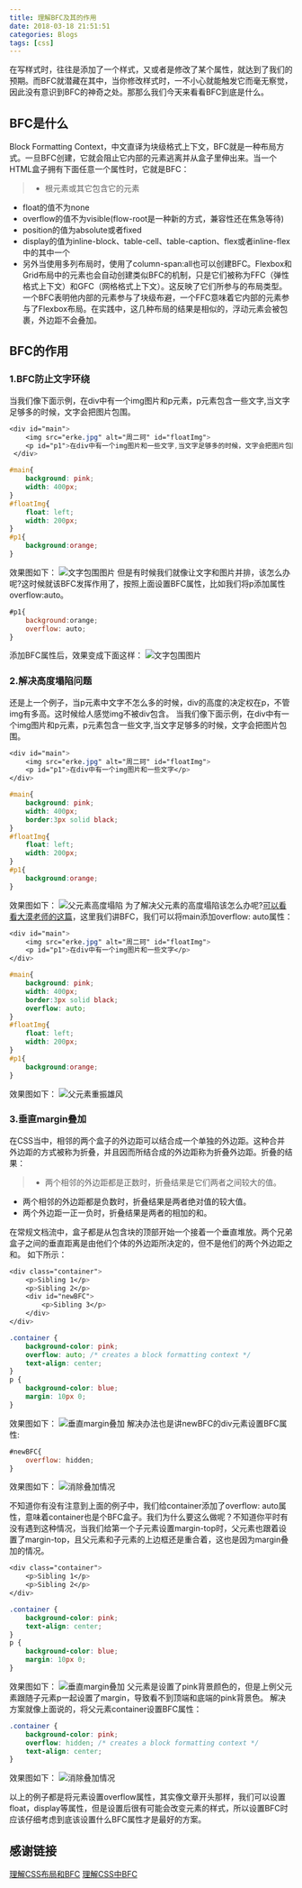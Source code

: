 ```yaml
---
title: 理解BFC及其的作用
date: 2018-03-18 21:51:51
categories: Blogs
tags: [css]
---
```

在写样式时，往往是添加了一个样式，又或者是修改了某个属性，就达到了我们的预期。而BFC就潜藏在其中，当你修改样式时，一不小心就能触发它而毫无察觉，因此没有意识到BFC的神奇之处。那那么我们今天来看看BFC到底是什么。<!--more-->

## BFC是什么
Block Formatting Context，中文直译为块级格式上下文，BFC就是一种布局方式。一旦BFC创建，它就会阻止它内部的元素逃离并从盒子里伸出来。当一个HTML盒子拥有下面任意一个属性时，它就是BFC：
> * 根元素或其它包含它的元素
* float的值不为none
* overflow的值不为visible(flow-root是一种新的方式，兼容性还在焦急等待)
* position的值为absolute或者fixed
* display的值为inline-block、table-cell、table-caption、flex或者inline-flex中的其中一个
* 另外当使用多列布局时，使用了column-span:all也可以创建BFC。Flexbox和Grid布局中的元素也会自动创建类似BFC的机制，只是它们被称为FFC（弹性格式上下文）和GFC（网格格式上下文）。这反映了它们所参与的布局类型。一个BFC表明他内部的元素参与了块级布避，一个FFC意味着它内部的元素参与了Flexbox布局。在实践中，这几种布局的结果是相似的，浮动元素会被包裹，外边距不会叠加。

## BFC的作用
### 1.BFC防止文字环绕
当我们像下面示例，在div中有一个img图片和p元素，p元素包含一些文字,当文字足够多的时候，文字会把图片包围。
```css
<div id="main">
    <img src="erke.jpg" alt="周二珂" id="floatImg">
    <p id="p1">在div中有一个img图片和一些文字,当文字足够多的时候，文字会把图片包围。在div中有一个img图片和一些文字,当文字足够多的时候，文字会把图片包围。在div中有一个img图片和一些文字,当文字足够多的时候，文字会把图片包围。在div中有一个img图片和一些文字,当文字足够多的时候，文字会把图片包围。在div中有一个img图片和一些文字,当文字足够多的时候，文字会把图片包围。</p>
 </div>

#main{
 	background: pink;
 	width: 400px;
}
#floatImg{
 	float: left;
 	width: 200px;
}
#p1{
	background:orange;
}
```
效果图如下：
![文字包围图片](/img/理解BFC/1.png)
但是有时候我们就像让文字和图片并排，该怎么办呢?这时候就该BFC发挥作用了，按照上面设置BFC属性，比如我们将p添加属性overflow:auto。
```javascript
#p1{
	background:orange;
    overflow: auto;
}
```
添加BFC属性后，效果变成下面这样：
![文字包围图片](/img/理解BFC/2.png)

### 2.解决高度塌陷问题
还是上一个例子，当p元素中文字不怎么多的时候，div的高度的决定权在p，不管img有多高。这时候给人感觉img不被div包含。
当我们像下面示例，在div中有一个img图片和p元素，p元素包含一些文字,当文字足够多的时候，文字会把图片包围。
```css
<div id="main">
    <img src="erke.jpg" alt="周二珂" id="floatImg">
    <p id="p1">在div中有一个img图片和一些文字</p>
</div>

#main{
	background: pink;
 	width: 400px;
 	border:3px solid black;
}
#floatImg{
	float: left;
	width: 200px;
}
#p1{
	background:orange;
}
```
效果图如下：
![父元素高度塌陷](/img/理解BFC/3.png)
为了解决父元素的高度塌陷该怎么办呢?[可以看看大漠老师的这篇](https://www.w3cplus.com/css/clear-float)，这里我们讲BFC，我们可以将main添加overflow: auto属性：
```css
<div id="main">
    <img src="erke.jpg" alt="周二珂" id="floatImg">
    <p id="p1">在div中有一个img图片和一些文字</p>
</div>

#main{
	background: pink;
 	width: 400px;
 	border:3px solid black;
 	overflow: auto;
}
#floatImg{
	float: left;
	width: 200px;
}
#p1{
	background:orange;
}
```
效果图如下：
![父元素重振雄风](/img/理解BFC/4.png)

### 3.垂直margin叠加
在CSS当中，相邻的两个盒子的外边距可以结合成一个单独的外边距。这种合并外边距的方式被称为折叠，并且因而所结合成的外边距称为折叠外边距。折叠的结果：
> * 两个相邻的外边距都是正数时，折叠结果是它们两者之间较大的值。
* 两个相邻的外边距都是负数时，折叠结果是两者绝对值的较大值。
* 两个外边距一正一负时，折叠结果是两者的相加的和。

在常规文档流中，盒子都是从包含块的顶部开始一个接着一个垂直堆放。两个兄弟盒子之间的垂直距离是由他们个体的外边距所决定的，但不是他们的两个外边距之和。
如下所示：
```css
<div class="container"> 
    <p>Sibling 1</p> 
    <p>Sibling 2</p> 
    <div id="newBFC">
    	<p>Sibling 3</p>
    </div> 
</div>

.container { 
  	background-color: pink; 
  	overflow: auto; /* creates a block formatting context */ 
  	text-align: center;
} 
p { 
    background-color: blue; 
    margin: 10px 0; 
}
```
效果图如下：
![垂直margin叠加](/img/理解BFC/5.png)
解决办法也是讲newBFC的div元素设置BFC属性:
```javascript
#newBFC{
    overflow: hidden;
}
```
效果图如下：
![消除叠加情况](/img/理解BFC/6.png)

不知道你有没有注意到上面的例子中，我们给container添加了overflow: auto属性，意味着container也是个BFC盒子。我们为什么要这么做呢？不知道你平时有没有遇到这种情况，当我们给第一个子元素设置margin-top时，父元素也跟着设置了margin-top，且父元素和子元素的上边框还是重合着，这也是因为margin叠加的情况。
```css
<div class="container"> 
    <p>Sibling 1</p> 
    <p>Sibling 2</p> 
</div>

.container { 
  	background-color: pink; 
  	text-align: center;
} 
p { 
    background-color: blue; 
    margin: 10px 0; 
}
```
效果图如下：
![垂直margin叠加](/img/理解BFC/7.png)
父元素是设置了pink背景颜色的，但是上例父元素跟随子元素p一起设置了margin，导致看不到顶端和底端的pink背景色。
解决方案就像上面说的，将父元素container设置BFC属性：
```css
.container { 
    background-color: pink; 
    overflow: hidden; /* creates a block formatting context */ 
    text-align: center;
} 
```
效果图如下：
![消除叠加情况](/img/理解BFC/8.png)

以上的例子都是将元素设置overflow属性，其实像文章开头那样，我们可以设置float，display等属性，但是设置后很有可能会改变元素的样式，所以设置BFC时应该仔细考虑到底该设置什么BFC属性才是最好的方案。

## 感谢链接
[理解CSS布局和BFC](https://www.w3cplus.com/css/understanding-css-layout-block-formatting-context.html)
[理解CSS中BFC](https://www.w3cplus.com/css/understanding-block-formatting-contexts-in-css.html)